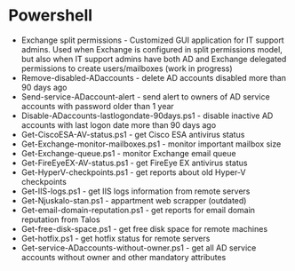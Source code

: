 # Powershell

* Exchange split permissions - Customized GUI application for IT support admins. Used when Exchange is configured in split permissions model, but also when IT support admins have both AD and Exchange delegated permissions to create users/mailboxes (work in progress)
* Remove-disabled-ADaccounts - delete AD accounts disabled more than 90 days ago
* Send-service-ADaccount-alert - send alert to owners of AD service accounts with password older than 1 year
* Disable-ADaccounts-lastlogondate-90days.ps1 - disable inactive AD accounts with last logon date more than 90 days ago
* Get-CiscoESA-AV-status.ps1 - get Cisco ESA antivirus status
* Get-Exchange-monitor-mailboxes.ps1 - monitor important mailbox size
* Get-Exchange-queue.ps1 - monitor Exchange email queue
* Get-FireEyeEX-AV-status.ps1 - get FireEye EX antivirus status
* Get-HyperV-checkpoints.ps1 - get reports about old Hyper-V checkpoints
* Get-IIS-logs.ps1 - get IIS logs information from remote servers
* Get-Njuskalo-stan.ps1 - appartment web scrapper (outdated)
* Get-email-domain-reputation.ps1 - get reports for email domain reputation from Talos
* Get-free-disk-space.ps1 - get free disk space for remote machines
* Get-hotfix.ps1 - get hotfix status for remote servers
* Get-service-ADaccounts-without-owner.ps1 - get all AD service accounts without owner and other mandatory attributes
